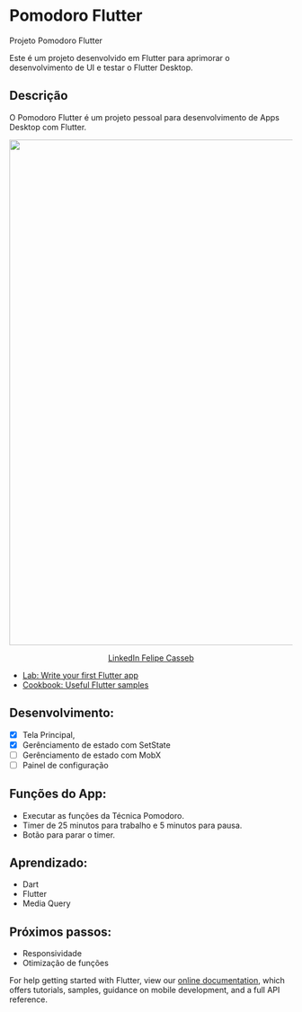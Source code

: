 # Pomodoro Flutter

Projeto Pomodoro Flutter

Este é um projeto desenvolvido em Flutter para aprimorar o desenvolvimento de UI e testar o Flutter Desktop.

## Descrição

O Pomodoro Flutter é um projeto pessoal para desenvolvimento de Apps Desktop com Flutter.

<p align="center">
    <img width="600" height="900" src="https://firebasestorage.googleapis.com/v0/b/me-guia-tracuateua.appspot.com/o/Pomodoro%2Fpomodoro1.png?alt=media&token=f9c5002a-6d39-4606-a452-7847390e4511">
</p>

<p align="center">
    <a href="https://www.linkedin.com/in/felipe-casseb-5522b538/">LinkedIn Felipe Casseb</a>


- [Lab: Write your first Flutter app](https://flutter.dev/docs/get-started/codelab)
- [Cookbook: Useful Flutter samples](https://flutter.dev/docs/cookbook)

## Desenvolvimento:
- [X] Tela Principal,
- [X] Gerênciamento de estado com SetState
- [ ] Gerênciamento de estado com MobX
- [ ] Painel de configuração

## Funções do App:
* Executar as funções da Técnica Pomodoro.
* Timer de 25 minutos para trabalho e 5 minutos para pausa.
* Botão para parar o timer.

## Aprendizado:
* Dart
* Flutter
* Media Query

## Próximos passos:
* Responsividade
* Otimização de funções

For help getting started with Flutter, view our
[online documentation](https://flutter.dev/docs), which offers tutorials,
samples, guidance on mobile development, and a full API reference.
